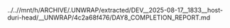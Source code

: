 ../..//mnt/h/ARCHIVE/.UNWRAP/extracted/DEV__2025-08-17__1833__host-duri-head/__UNWRAP/4c2a68f476/DAY8_COMPLETION_REPORT.md